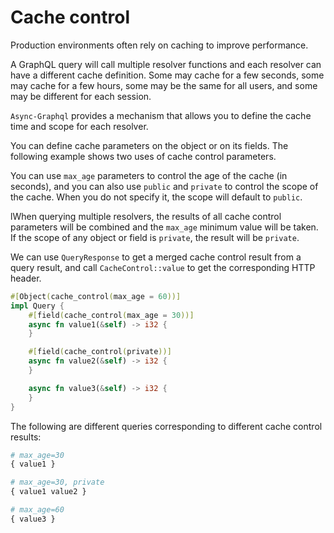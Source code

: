 # Cache control

Production environments often rely on caching to improve performance.

A GraphQL query will call multiple resolver functions and each resolver can have a different cache definition. Some may cache for a few seconds, some may cache for a few hours, some may be the same for all users, and some may be different for each session.

`Async-Graphql` provides a mechanism that allows you to define the cache time and scope for each resolver.

You can define cache parameters on the object or on its fields. The following example shows two uses of cache control parameters.

You can use `max_age` parameters to control the age of the cache (in seconds), and you can also use `public` and `private` to control the scope of the cache. When you do not specify it, the scope will default to `public`.

lWhen querying multiple resolvers, the results of all cache control parameters will be combined and the `max_age` minimum value will be taken. If the scope of any object or field is `private`, the result will be `private`.

We can use `QueryResponse` to get a merged cache control result from a query result, and call `CacheControl::value` to get the corresponding HTTP header.

```rust
#[Object(cache_control(max_age = 60))]
impl Query {
    #[field(cache_control(max_age = 30))]
    async fn value1(&self) -> i32 {
    }

    #[field(cache_control(private))]
    async fn value2(&self) -> i32 {
    }

    async fn value3(&self) -> i32 {
    }
}
```

The following are different queries corresponding to different cache control results:

```graphql
# max_age=30
{ value1 }
```

```graphql
# max_age=30, private
{ value1 value2 }
```

```graphql
# max_age=60
{ value3 }
```

